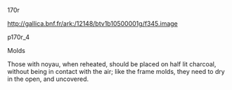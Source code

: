170r

http://gallica.bnf.fr/ark:/12148/btv1b10500001g/f345.image

p170r_4

 

Molds

Those with noyau, when reheated, should be placed on half lit charcoal, without being in contact with the air; like the frame molds, they need to dry in the open, and uncovered.






